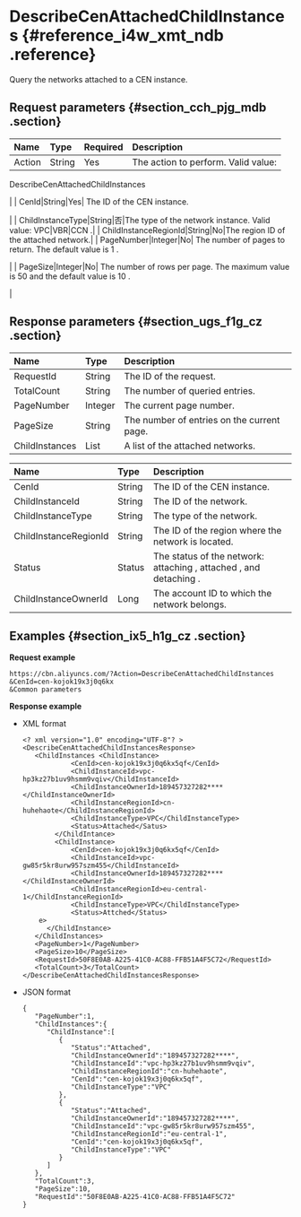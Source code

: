 # DescribeCenAttachedChildInstances {#reference_i4w_xmt_ndb .reference}

Query the networks attached to a CEN instance.

## Request parameters {#section_cch_pjg_mdb .section}

|Name|Type|Required|Description|
|:---|:---|:-------|:----------|
| Action|String|Yes| The action to perform. Valid value:

  DescribeCenAttachedChildInstances 

 |
| CenId|String|Yes| The ID of the CEN instance.

 |
| ChildInstanceType|String|否|The type of the network instance. Valid value: VPC|VBR|CCN .|
| ChildInstanceRegionId|String|No|The region ID of the attached network.|
| PageNumber|Integer|No| The number of pages to return. The default value is 1 .

 |
| PageSize|Integer|No| The number of rows per page. The maximum value is 50 and the default value is 10 .

 |

## Response parameters {#section_ugs_f1g_cz .section}

|Name|Type|Description|
|:---|:---|:----------|
| RequestId|String|The ID of the request.|
| TotalCount|String|The number of queried entries.|
| PageNumber|Integer|The current page number.|
| PageSize|String|The number of entries on the current page.|
| ChildInstances|List|A list of the attached networks.|

|Name|Type|Description|
|:---|:---|:----------|
| CenId|String|The ID of the CEN instance.|
| ChildInstanceId|String|The ID of the network.|
| ChildInstanceType|String|The type of the network.|
| ChildInstanceRegionId|String|The ID of the region where the network is located.|
| Status|Status|The status of the network: attaching , attached , and detaching .|
| ChildInstanceOwnerId|Long|The account ID to which the network belongs.|

## Examples {#section_ix5_h1g_cz .section}

 **Request example**

``` {#createVPCpub}
https://cbn.aliyuncs.com/?Action=DescribeCenAttachedChildInstances
&CenId=cen-kojok19x3j0q6kx
&Common parameters
```

 **Response example** 

-   XML format

    ```
    <? xml version="1.0" encoding="UTF-8"? >
    <DescribeCenAttachedChildInstancesResponse>
       <ChildInstances <ChildInstance>
                <CenId>cen-kojok19x3j0q6kx5qf</CenId>
                <ChildInstanceId>vpc-hp3kz27b1uv9hsmm9vqiv</ChildInstanceId>
                <ChildInstanceOwnerId>189457327282****</ChildInstanceOwnerId>
                <ChildInstanceRegionId>cn-huhehaote</ChildInstanceRegionId>
                <ChildInstanceType>VPC</ChildInstanceType>
                <Status>Attached</Satus>
            </ChildIntance>
            <ChildInstance>
                <CenId>cen-kojok19x3j0q6kx5qf</CenId>
                <ChildInstanceId>vpc-gw85r5kr8urw957szm455</ChildInstanceId>
                <ChildInstanceOwnerId>189457327282****</ChildInstanceOwnerId>
                <ChildInstanceRegionId>eu-central-1</ChildInstanceRegionId>
                <ChildInstanceType>VPC</ChildInstanceType>
                <Status>Attched</Status>
        e>
          </ChildInstance>
       </ChildInstances>
       <PageNumber>1</PageNumber>
       <PageSize>10</PageSize>
       <RequestId>50F8E0AB-A225-41C0-AC88-FFB51A4F5C72</RequestId>
       <TotalCount>3</TotalCount>
    </DescribeCenAttachedChildInstancesResponse>
    ```

-   JSON format

    ```
    {
       "PageNumber":1,
       "ChildInstances":{
          "ChildInstance":[
             {
                "Status":"Attached",
                "ChildInstanceOwnerId":"189457327282****",
                "ChildInstanceId":"vpc-hp3kz27b1uv9hsmm9vqiv",
                "ChildInstanceRegionId":"cn-huhehaote",
                "CenId":"cen-kojok19x3j0q6kx5qf",
                "ChildInstanceType":"VPC"
             },
             {
                "Status":"Attached",
                "ChildInstanceOwnerId":"189457327282****",
                "ChildInstanceId":"vpc-gw85r5kr8urw957szm455",
                "ChildInstanceRegionId":"eu-central-1",
                "CenId":"cen-kojok19x3j0q6kx5qf",
                "ChildInstanceType":"VPC"
             }
          ]
       },
       "TotalCount":3,
       "PageSize":10,
       "RequestId":"50F8E0AB-A225-41C0-AC88-FFB51A4F5C72"
    }
    ```


